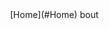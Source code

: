 <div>
<div align="left"><img href="https://i.imgur.com/liLXLkn.png"><div> <div align="right">[Home](#Home) bout<div>
</div>